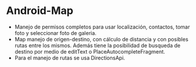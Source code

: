 # Android-Map

* Manejo de permisos completos para usar localización, contactos, tomar foto y seleccionar foto de galeria.
* Map manejo de origen-destino, con cálculo de distancia y con posibles rutas entre los mismos. Además tiene la posibilidad
  de busqueda de destino por medio de editText o PlaceAutocompleteFragment.
* Para el manejo de rutas se usa DirectionsApi.
